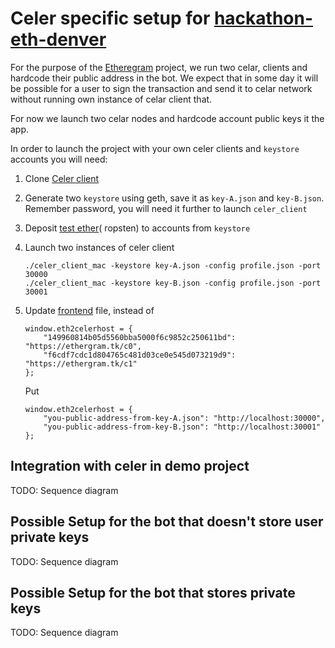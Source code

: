 # Celer specific setup for [hackathon-eth-denver]("https://github.com/button-tech/hackathon-eth-denver") 

For the purpose of the [Etheregram]("https://github.com/button-tech/hackathon-eth-denver")  project, we run two celar, clients and hardcode their public address in the bot.
We expect that in some day it will be possible for a user to sign the transaction and send it to celar network without running own instance of celar client that.

For now we launch two celar nodes and hardcode account public keys it the app. 

In order to launch the project with your own celer clients and `keystore ` accounts you will need:
1) Clone [Celer client](https://github.com/celer-network/celer-client)
2) Generate two `keystore` using geth, save it as `key-A.json` and `key-B.json`. Remember password, you will need it further to launch `celer_client`
3) Deposit [test ether](https://faucet.ropsten.be/)( ropsten) to accounts from `keystore`
4) Launch two instances of celer client
    ```
    ./celer_client_mac -keystore key-A.json -config profile.json -port 30000
    ./celer_client_mac -keystore key-B.json -config profile.json -port 30001
    ```
5) Update [frontend](https://github.com/button-tech/hackathon-eth-denver/blob/master/frontend/src/js/celer/index.js#L4) file, instead of
    ```
    window.eth2celerhost = {
        "149960814b05d5560bba5000f6c9852c250611bd": "https://ethergram.tk/c0",
        "f6cdf7cdc1d804765c481d03ce0e545d073219d9": "https://ethergram.tk/c1"
    };
    ```

    Put
    ```
    window.eth2celerhost = {
        "you-public-address-from-key-A.json": "http://localhost:30000",
        "you-public-address-from-key-B.json": "http://localhost:30001"
    };
    ```

## Integration with celer in demo project
TODO: Sequence diagram

## Possible Setup for the bot that doesn't store user private keys
TODO: Sequence diagram

## Possible Setup for the bot that stores private keys
TODO: Sequence diagram
